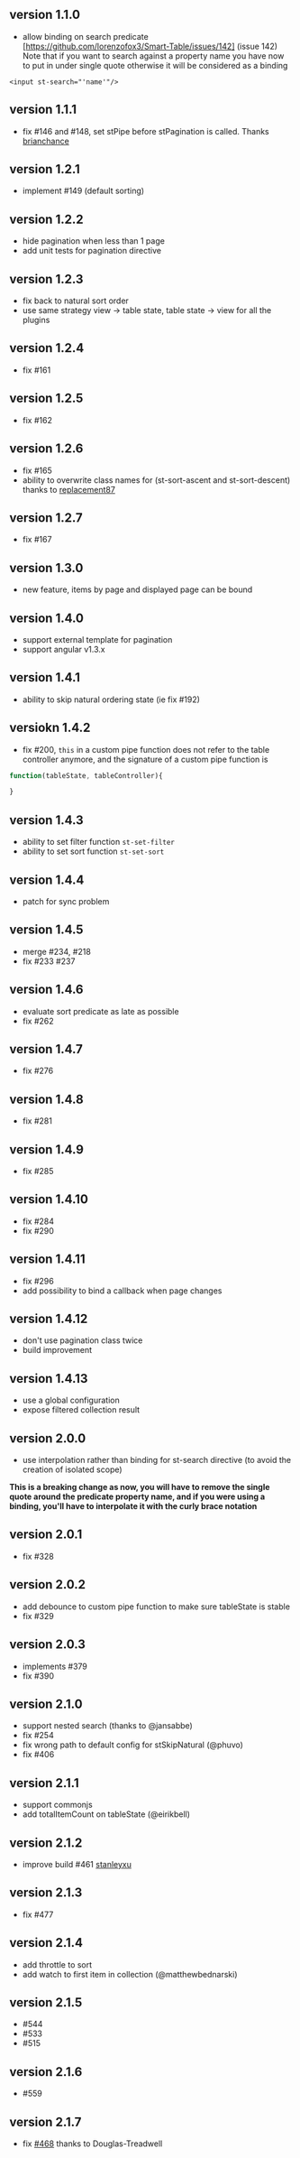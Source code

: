 ## version 1.1.0

* allow binding on search predicate [https://github.com/lorenzofox3/Smart-Table/issues/142] (issue 142)
Note that if you want to search against a property name you have now to put in under single quote otherwise it will be considered as a binding
```markup
<input st-search="'name'"/>
```

## version 1.1.1

* fix #146 and #148, set stPipe before stPagination is called. Thanks [brianchance](https://github.com/brianchance)

## version 1.2.1

* implement #149 (default sorting)

## version 1.2.2

* hide pagination when less than 1 page
* add unit tests for pagination directive

## version 1.2.3

* fix back to natural sort order
* use same strategy view -> table state, table state -> view for all the plugins

## version 1.2.4

* fix #161 

## version 1.2.5

* fix #162

## version 1.2.6

* fix #165
* ability to overwrite class names for (st-sort-ascent and st-sort-descent) thanks to [replacement87](https://github.com/replacement87)

## version 1.2.7

* fix #167

## version 1.3.0

* new feature, items by page and displayed page can be bound

## version 1.4.0

* support external template for pagination
* support angular v1.3.x

## version 1.4.1

* ability to skip natural ordering state (ie fix #192)

## versiokn 1.4.2

* fix #200, `this` in a custom pipe function does not refer to the table controller anymore, and the signature of a custom pipe function is
```javascript
function(tableState, tableController){

}
```

## version 1.4.3

* ability to set filter function <code>st-set-filter</code>
* ability to set sort function <code>st-set-sort</code>

## version 1.4.4

* patch for sync problem

## version 1.4.5

* merge #234, #218
* fix #233 #237

## version 1.4.6

* evaluate sort predicate as late as possible
* fix #262

## version 1.4.7

* fix #276

## version 1.4.8

* fix #281

## version 1.4.9

* fix #285

## version 1.4.10

* fix #284
* fix #290

## version 1.4.11

* fix #296
* add possibility to bind a callback when page changes

## version 1.4.12

* don't use pagination class twice
* build improvement

## version 1.4.13

* use a global configuration
* expose filtered collection result

## version 2.0.0

* use interpolation rather than binding for st-search directive (to avoid the creation of isolated scope)

**This is a breaking change as now, you will have to remove the single quote around the predicate property name, and if you were using a binding, you'll have to interpolate it with the curly brace notation**

## version 2.0.1

* fix #328

## version 2.0.2

* add debounce to custom pipe function to make sure tableState is stable
* fix #329

## version 2.0.3

* implements #379
* fix #390

## version 2.1.0

* support nested search (thanks to @jansabbe)
* fix #254
* fix wrong path to default config for stSkipNatural (@phuvo)
* fix #406

## version 2.1.1

* support commonjs 
* add totalItemCount on tableState (@eirikbell)

## version 2.1.2

* improve build #461 [stanleyxu](https://github.com/stanleyxu2005)

## version 2.1.3

* fix #477

## version 2.1.4

* add throttle to sort
* add watch to first item in collection (@matthewbednarski)

## version 2.1.5

* #544
* #533
* #515

## version 2.1.6

* #559

## version 2.1.7

* fix [#468](https://github.com/lorenzofox3/Smart-Table/issues/468) thanks to Douglas-Treadwell

